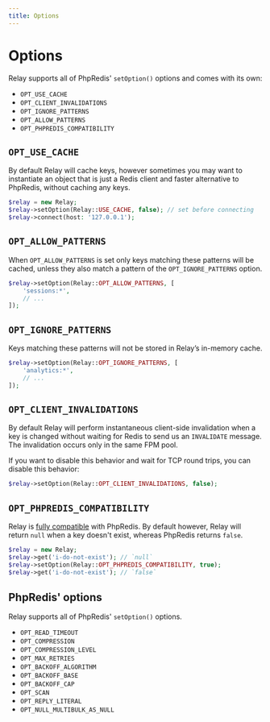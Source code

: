 ```yaml
---
title: Options
---
```


# Options

Relay supports all of PhpRedis' `setOption()` options and comes with its own:

- `OPT_USE_CACHE`
- `OPT_CLIENT_INVALIDATIONS`
- `OPT_IGNORE_PATTERNS`
- `OPT_ALLOW_PATTERNS`
- `OPT_PHPREDIS_COMPATIBILITY`

## `OPT_USE_CACHE`

By default Relay will cache keys, however sometimes you may want to instantiate an object that is just a Redis client and faster alternative to PhpRedis, without caching any keys.

```php
$relay = new Relay;
$relay->setOption(Relay::USE_CACHE, false); // set before connecting
$relay->connect(host: '127.0.0.1');
```

## `OPT_ALLOW_PATTERNS`

When `OPT_ALLOW_PATTERNS` is set only keys matching these patterns will be cached, unless they also match a pattern of the `OPT_IGNORE_PATTERNS` option.

```php
$relay->setOption(Relay::OPT_ALLOW_PATTERNS, [
    'sessions:*',
    // ...
]);
```

## `OPT_IGNORE_PATTERNS`

Keys matching these patterns will not be stored in Relay’s in-memory cache.

```php
$relay->setOption(Relay::OPT_IGNORE_PATTERNS, [
    'analytics:*',
    // ...
]);
```

## `OPT_CLIENT_INVALIDATIONS`

By default Relay will perform instantaneous client-side invalidation when a key is changed without waiting for Redis to send us an `INVALIDATE` message. The invalidation occurs only in the same FPM pool.

If you want to disable this behavior and wait for TCP round trips, you can disable this behavior:

```php
$relay->setOption(Relay::OPT_CLIENT_INVALIDATIONS, false);
```

## `OPT_PHPREDIS_COMPATIBILITY`

Relay is [fully compatible](/docs/1.x/compatibility) with PhpRedis. By default however, Relay will return `null` when a key doesn't exist, whereas PhpRedis returns `false`.

```php
$relay = new Relay;
$relay->get('i-do-not-exist'); // `null`
$relay->setOption(Relay::OPT_PHPREDIS_COMPATIBILITY, true);
$relay->get('i-do-not-exist'); // `false`
```

## PhpRedis' options

Relay supports all of PhpRedis' `setOption()` options.

- `OPT_READ_TIMEOUT`
- `OPT_COMPRESSION`
- `OPT_COMPRESSION_LEVEL`
- `OPT_MAX_RETRIES`
- `OPT_BACKOFF_ALGORITHM`
- `OPT_BACKOFF_BASE`
- `OPT_BACKOFF_CAP`
- `OPT_SCAN`
- `OPT_REPLY_LITERAL`
- `OPT_NULL_MULTIBULK_AS_NULL`
